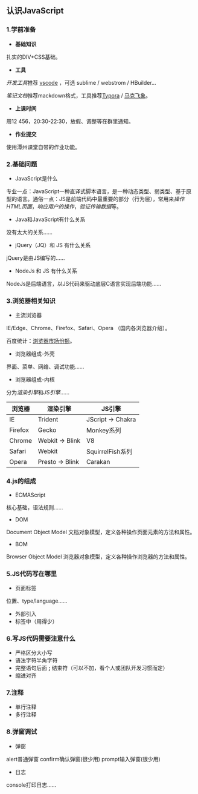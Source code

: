 ## 认识JavaScript

### 1.学前准备

- **基础知识**

扎实的DIV+CSS基础。

- **工具**

*开发工具*推荐 [vscode](https://code.visualstudio.com/) ，可选 sublime /  webstrom / HBuilder…

*笔记文档*推荐mackdown格式，工具推荐[Typora](https://www.typora.io/) / [马克飞象](https://maxiang.io/)。

- **上课时间**

周12 456，20:30-22:30，放假、调整等在群里通知。

- **作业提交**

使用潭州课堂自带的作业功能。

### 2.基础问题

- JavaScript是什么

专业一点：JavaScript一种直译式脚本语言，是一种动态类型、弱类型、基于原型的语言。通俗一点：JS是前端代码中最重要的部分（行为层），常用来*操作HTML页面*，*响应用户的操作*，*验证传输数据*等。

- Java和JavaScript有什么关系

没有太大的关系……

- jQuery（JQ）和 JS 有什么关系

jQuery是由JS编写的……

- NodeJs 和 JS 有什么关系

NodeJs是后端语言，以JS代码来驱动底层C语言实现后端功能……

### 3.浏览器相关知识

- 主流浏览器

IE/Edge、Chrome、Firefox、Safari、Opera （国内各浏览器介绍）。

百度统计：[浏览器市场份额](https://tongji.baidu.com/data/browser)。

- 浏览器组成-外壳

界面、菜单、网络、调试功能……

- 浏览器组成-内核

分为*渲染引擎*和*JS引擎*……

| 浏览器  | 渲染引擎        | JS引擎            |
| ------- | --------------- | ----------------- |
| IE      | Trident         | JScript -> Chakra |
| Firefox | Gecko           | Monkey系列        |
| Chrome  | Webkit -> Blink | V8                |
| Safari  | Webkit          | SquirrelFish系列  |
| Opera   | Presto -> Blink | Carakan           |

### 4.js的组成

- ECMAScript

核心基础，语法规则……

- DOM

Document Object Model 文档对象模型，定义各种操作页面元素的方法和属性。

- BOM

Browser Object Model 浏览器对象模型，定义各种操作浏览器的方法和属性。

### 5.JS代码写在哪里

- 页面标签

位置、type/language……

- 外部引入
- 标签中（用得少）

### 6.写JS代码需要注意什么

- 严格区分大小写
- 语法字符半角字符
- 完整语句后面 **;** 结束符（可以不加，看个人或团队开发习惯而定）
- 缩进对齐

### 7.注释

- 单行注释
- 多行注释

### 8.弹窗调试

- 弹窗

alert普通弹窗   confirm确认弹窗(很少用)   prompt输入弹窗(很少用)

- 日志

console打印日志……
